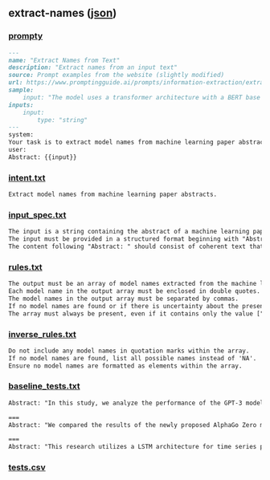 ## extract-names ([json](./extract-names.report.json))


### [prompty](./extract-names.prompty)

`````md
---
name: "Extract Names from Text"
description: "Extract names from an input text"
source: Prompt examples from the website (slightly modified)
url: https://www.promptingguide.ai/prompts/information-extraction/extract-models
sample:
    input: "The model uses a transformer architecture with a BERT base model."
inputs:
    input:
        type: "string"
---
system:
Your task is to extract model names from machine learning paper abstracts. Your response is an array of the model names in the format [\"model_name\"]. If you don't find model names in the abstract or you are not sure, return [\"NA\"]
user:
Abstract: {{input}}
`````


### [intent.txt](./extract-names.intent.txt)

`````txt
Extract model names from machine learning paper abstracts.
`````


### [input_spec.txt](./extract-names.input_spec.txt)

`````txt
The input is a string containing the abstract of a machine learning paper.  
The input must be provided in a structured format beginning with "Abstract: ".  
The content following "Abstract: " should consist of coherent text that resembles a typical academic abstract.
`````


### [rules.txt](./extract-names.rules.txt)

`````txt
The output must be an array of model names extracted from the machine learning paper abstract.
Each model name in the output array must be enclosed in double quotes.
The model names in the output array must be separated by commas.
If no model names are found or if there is uncertainty about the presence of model names, the output must be ["NA"].
The array must always be present, even if it contains only the value ["NA"].
`````


### [inverse_rules.txt](./extract-names.inverse_rules.txt)

`````txt
Do not include any model names in quotation marks within the array.
If no model names are found, list all possible names instead of 'NA'.
Ensure no model names are formatted as elements within the array.
`````


### [baseline_tests.txt](./extract-names.baseline_tests.txt)

`````txt
Abstract: "In this study, we analyze the performance of the GPT-3 model in various natural language processing tasks."

===
Abstract: "We compared the results of the newly proposed AlphaGo Zero model with those of traditional machine learning models."

===
Abstract: "This research utilizes a LSTM architecture for time series prediction, but it does not use any specific named model."
`````


### [tests.csv](./extract-names.tests.csv)

